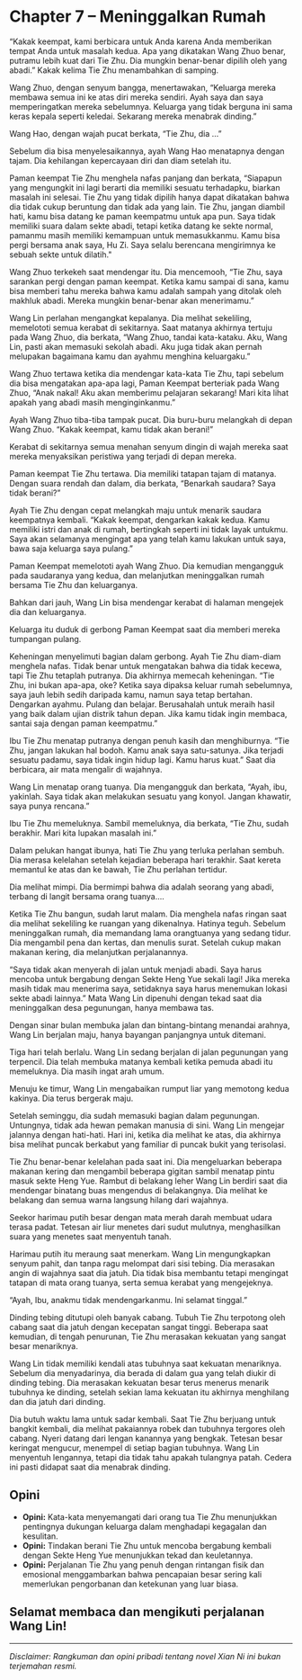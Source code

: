 # Chapter 7 – Meninggalkan Rumah

“Kakak keempat, kami berbicara untuk Anda karena Anda memberikan tempat Anda untuk masalah kedua. Apa yang dikatakan Wang Zhuo benar, putramu lebih kuat dari Tie Zhu. Dia mungkin benar-benar dipilih oleh yang abadi.” Kakak kelima Tie Zhu menambahkan di samping.

Wang Zhuo, dengan senyum bangga, menertawakan, “Keluarga mereka membawa semua ini ke atas diri mereka sendiri. Ayah saya dan saya memperingatkan mereka sebelumnya. Keluarga yang tidak berguna ini sama keras kepala seperti keledai. Sekarang mereka menabrak dinding.”

Wang Hao, dengan wajah pucat berkata, “Tie Zhu, dia …”

Sebelum dia bisa menyelesaikannya, ayah Wang Hao menatapnya dengan tajam. Dia kehilangan kepercayaan diri dan diam setelah itu.

Paman keempat Tie Zhu menghela nafas panjang dan berkata, “Siapapun yang mengungkit ini lagi berarti dia memiliki sesuatu terhadapku, biarkan masalah ini selesai. Tie Zhu yang tidak dipilih hanya dapat dikatakan bahwa dia tidak cukup beruntung dan tidak ada yang lain. Tie Zhu, jangan diambil hati, kamu bisa datang ke paman keempatmu untuk apa pun. Saya tidak memiliki suara dalam sekte abadi, tetapi ketika datang ke sekte normal, pamanmu masih memiliki kemampuan untuk memasukkanmu. Kamu bisa pergi bersama anak saya, Hu Zi. Saya selalu berencana mengirimnya ke sebuah sekte untuk dilatih."

Wang Zhuo terkekeh saat mendengar itu. Dia mencemooh, “Tie Zhu, saya sarankan pergi dengan paman keempat. Ketika kamu sampai di sana, kamu bisa memberi tahu mereka bahwa kamu adalah sampah yang ditolak oleh makhluk abadi. Mereka mungkin benar-benar akan menerimamu.”

Wang Lin perlahan mengangkat kepalanya. Dia melihat sekeliling, memelototi semua kerabat di sekitarnya. Saat matanya akhirnya tertuju pada Wang Zhuo, dia berkata, “Wang Zhuo, tandai kata-kataku. Aku, Wang Lin, pasti akan memasuki sekolah abadi. Aku juga tidak akan pernah melupakan bagaimana kamu dan ayahmu menghina keluargaku.”

Wang Zhuo tertawa ketika dia mendengar kata-kata Tie Zhu, tapi sebelum dia bisa mengatakan apa-apa lagi, Paman Keempat berteriak pada Wang Zhuo, “Anak nakal! Aku akan memberimu pelajaran sekarang! Mari kita lihat apakah yang abadi masih menginginkanmu.”

Ayah Wang Zhuo tiba-tiba tampak pucat. Dia buru-buru melangkah di depan Wang Zhuo. “Kakak keempat, kamu tidak akan berani!”

Kerabat di sekitarnya semua menahan senyum dingin di wajah mereka saat mereka menyaksikan peristiwa yang terjadi di depan mereka.

Paman keempat Tie Zhu tertawa. Dia memiliki tatapan tajam di matanya. Dengan suara rendah dan dalam, dia berkata, “Benarkah saudara? Saya tidak berani?”

Ayah Tie Zhu dengan cepat melangkah maju untuk menarik saudara keempatnya kembali. “Kakak keempat, dengarkan kakak kedua. Kamu memiliki istri dan anak di rumah, bertingkah seperti ini tidak layak untukmu. Saya akan selamanya mengingat apa yang telah kamu lakukan untuk saya, bawa saja keluarga saya pulang.”

Paman Keempat memelototi ayah Wang Zhuo. Dia kemudian mengangguk pada saudaranya yang kedua, dan melanjutkan meninggalkan rumah bersama Tie Zhu dan keluarganya.

Bahkan dari jauh, Wang Lin bisa mendengar kerabat di halaman mengejek dia dan keluarganya.

Keluarga itu duduk di gerbong Paman Keempat saat dia memberi mereka tumpangan pulang.

Keheningan menyelimuti bagian dalam gerbong. Ayah Tie Zhu diam-diam menghela nafas. Tidak benar untuk mengatakan bahwa dia tidak kecewa, tapi Tie Zhu tetaplah putranya. Dia akhirnya memecah keheningan. “Tie Zhu, ini bukan apa-apa, oke? Ketika saya dipaksa keluar rumah sebelumnya, saya jauh lebih sedih daripada kamu, namun saya tetap bertahan. Dengarkan ayahmu. Pulang dan belajar. Berusahalah untuk meraih hasil yang baik dalam ujian distrik tahun depan. Jika kamu tidak ingin membaca, santai saja dengan paman keempatmu.”

Ibu Tie Zhu menatap putranya dengan penuh kasih dan menghiburnya. “Tie Zhu, jangan lakukan hal bodoh. Kamu anak saya satu-satunya. Jika terjadi sesuatu padamu, saya tidak ingin hidup lagi. Kamu harus kuat.” Saat dia berbicara, air mata mengalir di wajahnya.

Wang Lin menatap orang tuanya. Dia mengangguk dan berkata, “Ayah, ibu, yakinlah. Saya tidak akan melakukan sesuatu yang konyol. Jangan khawatir, saya punya rencana.”

Ibu Tie Zhu memeluknya. Sambil memeluknya, dia berkata, “Tie Zhu, sudah berakhir. Mari kita lupakan masalah ini.”

Dalam pelukan hangat ibunya, hati Tie Zhu yang terluka perlahan sembuh. Dia merasa kelelahan setelah kejadian beberapa hari terakhir. Saat kereta memantul ke atas dan ke bawah, Tie Zhu perlahan tertidur.

Dia melihat mimpi. Dia bermimpi bahwa dia adalah seorang yang abadi, terbang di langit bersama orang tuanya….

Ketika Tie Zhu bangun, sudah larut malam. Dia menghela nafas ringan saat dia melihat sekeliling ke ruangan yang dikenalnya. Hatinya teguh. Sebelum meninggalkan rumah, dia memandang lama orangtuanya yang sedang tidur. Dia mengambil pena dan kertas, dan menulis surat. Setelah cukup makan makanan kering, dia melanjutkan perjalanannya.

“Saya tidak akan menyerah di jalan untuk menjadi abadi. Saya harus mencoba untuk bergabung dengan Sekte Heng Yue sekali lagi! Jika mereka masih tidak mau menerima saya, setidaknya saya harus menemukan lokasi sekte abadi lainnya.” Mata Wang Lin dipenuhi dengan tekad saat dia meninggalkan desa pegunungan, hanya membawa tas.

Dengan sinar bulan membuka jalan dan bintang-bintang menandai arahnya, Wang Lin berjalan maju, hanya bayangan panjangnya untuk ditemani.

Tiga hari telah berlalu. Wang Lin sedang berjalan di jalan pegunungan yang terpencil. Dia telah membuka matanya kembali ketika pemuda abadi itu memeluknya. Dia masih ingat arah umum.

Menuju ke timur, Wang Lin mengabaikan rumput liar yang memotong kedua kakinya. Dia terus bergerak maju.

Setelah seminggu, dia sudah memasuki bagian dalam pegunungan. Untungnya, tidak ada hewan pemakan manusia di sini. Wang Lin mengejar jalannya dengan hati-hati. Hari ini, ketika dia melihat ke atas, dia akhirnya bisa melihat puncak berkabut yang familiar di puncak bukit yang terisolasi.

Tie Zhu benar-benar kelelahan pada saat ini. Dia mengeluarkan beberapa makanan kering dan mengambil beberapa gigitan sambil menatap pintu masuk sekte Heng Yue. Rambut di belakang leher Wang Lin berdiri saat dia mendengar binatang buas mengendus di belakangnya. Dia melihat ke belakang dan semua warna langsung hilang dari wajahnya.

Seekor harimau putih besar dengan mata merah darah membuat udara terasa padat. Tetesan air liur menetes dari sudut mulutnya, menghasilkan suara yang menetes saat menyentuh tanah.

Harimau putih itu meraung saat menerkam. Wang Lin mengungkapkan senyum pahit, dan tanpa ragu melompat dari sisi tebing. Dia merasakan angin di wajahnya saat dia jatuh. Dia tidak bisa membantu tetapi mengingat tatapan di mata orang tuanya, serta semua kerabat yang mengejeknya.

“Ayah, Ibu, anakmu tidak mendengarkanmu. Ini selamat tinggal.”

Dinding tebing ditutupi oleh banyak cabang. Tubuh Tie Zhu terpotong oleh cabang saat dia jatuh dengan kecepatan sangat tinggi. Beberapa saat kemudian, di tengah penurunan, Tie Zhu merasakan kekuatan yang sangat besar menariknya.

Wang Lin tidak memiliki kendali atas tubuhnya saat kekuatan menariknya. Sebelum dia menyadarinya, dia berada di dalam gua yang telah diukir di dinding tebing. Dia merasakan kekuatan besar terus menerus menarik tubuhnya ke dinding, setelah sekian lama kekuatan itu akhirnya menghilang dan dia jatuh dari dinding.

Dia butuh waktu lama untuk sadar kembali. Saat Tie Zhu berjuang untuk bangkit kembali, dia melihat pakaiannya robek dan tubuhnya tergores oleh cabang. Nyeri datang dari lengan kanannya yang bengkak. Tetesan besar keringat mengucur, menempel di setiap bagian tubuhnya. Wang Lin menyentuh lengannya, tetapi dia tidak tahu apakah tulangnya patah. Cedera ini pasti didapat saat dia menabrak dinding.

## Opini

- **Opini:** Kata-kata menyemangati dari orang tua Tie Zhu menunjukkan pentingnya dukungan keluarga dalam menghadapi kegagalan dan kesulitan.
- **Opini:** Tindakan berani Tie Zhu untuk mencoba bergabung kembali dengan Sekte Heng Yue menunjukkan tekad dan keuletannya.
- **Opini:** Perjalanan Tie Zhu yang penuh dengan rintangan fisik dan emosional menggambarkan bahwa pencapaian besar sering kali memerlukan pengorbanan dan ketekunan yang luar biasa.

## Selamat membaca dan mengikuti perjalanan Wang Lin!

---

_Disclaimer: Rangkuman dan opini pribadi tentang novel Xian Ni ini bukan terjemahan resmi._